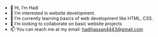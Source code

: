 - 👋 Hi, I’m Hadi
- 👀 I’m interested in website development.
- 🌱 I’m currently learning basics of web development like HTML, CSS.
- 💞️ I’m looking to collaborate on basic website projects
- 📫 You can reach me at my email: hadihassan4443@gmail.com

<!---
hadihssn/hadihssn is a ✨ special ✨ repository because its `README.md` (this file) appears on your GitHub profile.
You can click the Preview link to take a look at your changes.
--->
